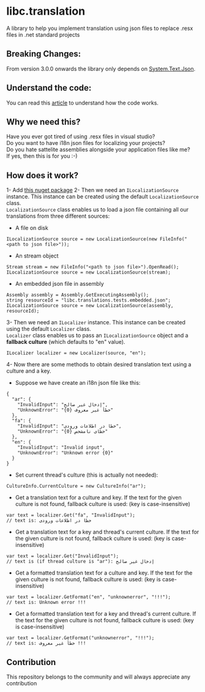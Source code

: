 # libc.translation
A library to help you implement translation using json files to replace .resx files in .net standard projects

## Breaking Changes:
From version 3.0.0 onwards the library only depends on [System.Text.Json](https://www.nuget.org/packages/System.Text.Json).

## Understand the code:
You can read this [article](https://medium.com/@saeidfarahi/c-how-to-use-a-simple-form-of-i18n-instead-of-resource-files-resx-files-26eec9460a88) to understand how the code works.

## Why we need this?
Have you ever got tired of using .resx files in visual studio?
<br/>
Do you want to have i18n json files for localizing your projects?
<br/>
Do you hate sattelite assemblies alongside your application files like me?
<br/>
If yes, then this is for you :-)

## How does it work?
1- Add [this nuget package](https://www.nuget.org/packages/libc.translation/)
2- Then we need an `ILocalizationSource` instance. This instance can be created using the default `LocalizationSource` class.
<br/>
`LocalizationSource` class enables us to load a json file containing all our translations from three different sources:
- A file on disk
```
ILocalizationSource source = new LocalizationSource(new FileInfo("<path to json file>"));
```
- An stream object
```
Stream stream = new FileInfo("<path to json file>").OpenRead();
ILocalizationSource source = new LocalizationSource(stream);
```
- An embedded json file in assembly
```
Assembly assembly = Assembly.GetExecutingAssembly();
string resourceId = "libc.translations.tests.embedded.json";
ILocalizationSource source = new LocalizationSource(assembly, resourceId);
```

3- Then we need an `ILocalizer` instance. This instance can be created using the default `Localizer` class.
<br/>
`Localizer` class enables us to pass an `ILocalizationSource` object and a __fallback culture__ (which defaults to "en" value).
```
ILocalizer localizer = new Localizer(source, "en");
```

4- Now there are some methods to obtain desired translation text using a culture and a key.
- Suppose we have create an i18n json file like this:
```
{
  "ar": {
    "InvalidInput": "إدخال غير صالح",
    "UnknownError": "خطأ غير معروف {0}"
  },
  "fa": {
    "InvalidInput": "خطا در اطلاعات ورودی",
    "UnknownError": "خطای نامشخص {0}"
  },
  "en": {
    "InvalidInput": "Invalid input",
    "UnknownError": "Unknown error {0}"
  }
}
```
- Set current thread's culture (this is actually not needed):
```
CultureInfo.CurrentCulture = new CultureInfo("ar");
```
- Get a translation text for a culture and key. If the text for the given culture is not found, fallback culture is used: (key is case-insensitive)
```
var text = localizer.Get("fa", "InvalidInput");
// text is: خطا در اطلاعات ورودی
```
- Get a translation text for a key and thread's current culture. If the text for the given culture is not found, fallback culture is used: (key is case-insensitive)
```
var text = localizer.Get("InvalidInput");
// text is (if thread culture is "ar"): إدخال غير صالح
```
- Get a formatted translation text for a culture and key. If the text for the given culture is not found, fallback culture is used: (key is case-insensitive)
```
var text = localizer.GetFormat("en", "unknownerror", "!!!");
// text is: Unknown error !!!
```
- Get a formatted translation text for a key and thread's current culture. If the text for the given culture is not found, fallback culture is used: (key is case-insensitive)
```
var text = localizer.GetFormat("unknownerror", "!!!");
// text is: خطأ غير معروف !!!
```

## Contribution

This repository belongs to the community and will always appreciate any contribution
